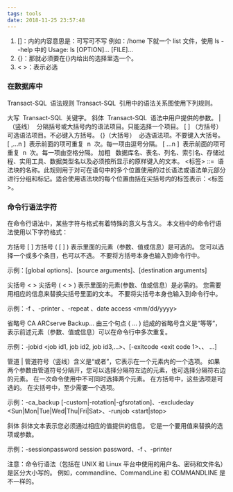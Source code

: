 ```yaml
---
tags: tools
date: 2018-11-25 23:57:48
---
```


1. []：内的内容意思是：可写可不写
   例如：/home 下就一个 list 文件，使用 ls --help 中的 Usage: ls [OPTION]... [FILE]...
2. {}：那就必须要在{}内给出的选择里选一个。
3. < >：表示必选

### 在数据库中

Transact-SQL  语法规则
Transact-SQL  引用中的语法关系图使用下列规则。

大写  Transact-SQL  关键字。
斜体  Transact-SQL  语法中用户提供的参数。
| （竖线）  分隔括号或大括号内的语法项目。只能选择一个项目。
[ ] （方括号）  可选语法项目。不必键入方括号。
{}（大括号）  必选语法项。不要键入大括号。
[ ,...n ]  表示前面的项可重复  n  次。每一项由逗号分隔。
[ ...n ]  表示前面的项可重复  n  次。每一项由空格分隔。
加粗   数据库名、表名、列名、索引名、存储过程、实用工具、数据类型名以及必须按所显示的原样键入的文本。
<标签> ::=  语法块的名称。此规则用于对可在语句中的多个位置使用的过长语法或语法单元部分进行分组和标记。适合使用语法块的每个位置由括在尖括号内的标签表示：<标签>。

### 命令行语法字符

在命令行语法中，某些字符与格式有着特殊的意义与含义。 本文档中的命令行语法使用以下字符格式：

方括号 [ ]
方括号 ( [ ] ) 表示里面的元素（参数、值或信息）是可选的。 您可以选择一个或多个条目，也可以不选。 不要将方括号本身也输入到命令行中。

示例：[global options]、[source arguments]、[destination arguments]

尖括号 < >
尖括号 ( < > ) 表示里面的元素(参数、值或信息）是必需的。 您需要用相应的信息来替换尖括号里面的文本。 不要将尖括号本身也输入到命令行中。

示例：-f <file name>、-printer <printer name>、-repeat <months> <days> <hours> <minutes>、date access <mm/dd/yyyy>

省略号 CA ARCserve Backup...
由三个句点 ( ... ) 组成的省略号含义是“等等”，表示前述元素（参数、值或信息）可以在命令行中多次重复。

示例：-jobid <job id1, job id2, job id3,...>、[-exitcode <exit code 1>、<exit code2>、<exit code3> ...]

管道 |
管道符号（竖线）含义是“或者”，它表示在一个元素内的一个选项。 如果两个参数由管道符号分隔开，您可以选择分隔符左边的元素，也可选择分隔符右边的元素。 在一次命令使用中不可同时选择两个元素。 在方括号中，这些选项是可选的。 在尖括号中，至少需要一个选项。

示例：-ca_backup [-custom|-rotation|-gfsrotation]、-excludeday <Sun|Mon|Tue|Wed|Thu|Fri|Sat>、-runjob <start|stop>

斜体
斜体文本表示您必须通过相应的值提供的信息。 它是一个要用值来替换的选项或参数。

示例：-sessionpassword session password、-f <file name>、-printer <printer name>

注意：命令行语法（包括在 UNIX 和 Linux 平台中使用的用户名、密码和文件名）是区分大小写的。 例如，commandline、CommandLine 和 COMMANDLINE 是不一样的。
